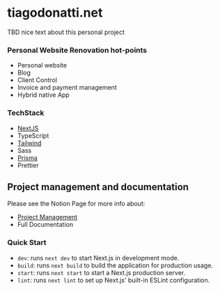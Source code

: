 # tiagodonatti.net
TBD nice text about this personal project

### Personal Website Renovation hot-points

- Personal website
- Blog
- Client Control
- Invoice and payment management
- Hybrid native App

### TechStack
- [NextJS](https://nextjs.org/docs)
- TypeScript
- [Tailwind](https://tailwindcss.com/)
- Sass
- [Prisma](https://www.prisma.io/nextjs)
- Prettier

## Project management and documentation
Please see the Notion Page for more info about:
 - [Project Management](https://www.notion.so/Personal-Website-Client-Project-ea0c8d7eb7984252854b872a24d5ee2d?pvs=4)
 - Full Documentation


### Quick Start
- `dev`: runs `next dev` to start Next.js in development mode.
- `build`: runs `next build` to build the application for production usage.
- `start`: runs `next start` to start a Next.js production server.
- `lint`: runs `next lint` to set up Next.js' built-in ESLint configuration.
